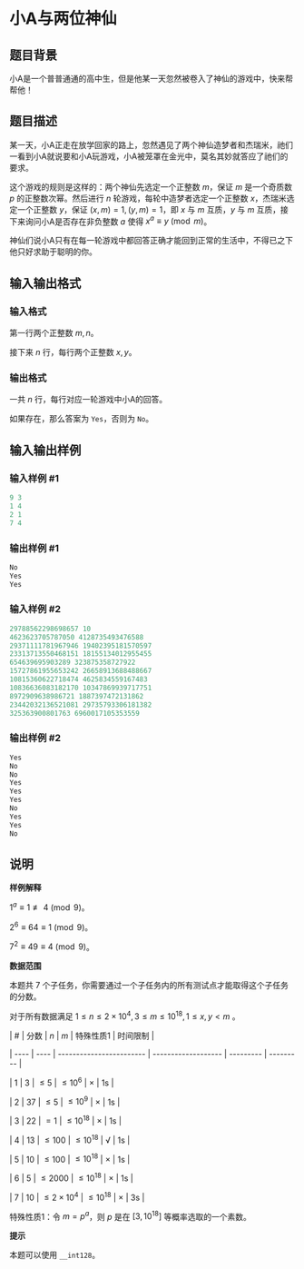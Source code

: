 # 小A与两位神仙

## 题目背景

小A是一个普普通通的高中生，但是他某一天忽然被卷入了神仙的游戏中，快来帮帮他！

## 题目描述

某一天，小A正走在放学回家的路上，忽然遇见了两个神仙造梦者和杰瑞米，祂们一看到小A就说要和小A玩游戏，小A被笼罩在金光中，莫名其妙就答应了祂们的要求。

这个游戏的规则是这样的：两个神仙先选定一个正整数 $m$，保证 $m$ 是一个奇质数 $p$ 的正整数次幂。然后进行 $n$ 轮游戏，每轮中造梦者选定一个正整数 $x$，杰瑞米选定一个正整数 $y$，保证 $(x, m) = 1, (y, m) = 1$，即 $x$ 与 $m$ 互质，$y$ 与 $m$ 互质，接下来询问小A是否存在非负整数 $a$ 使得 $x^a \equiv y \pmod{m}$。

神仙们说小A只有在每一轮游戏中都回答正确才能回到正常的生活中，不得已之下他只好求助于聪明的你。

## 输入输出格式

### 输入格式

第一行两个正整数 $m, n$。

接下来 $n$ 行，每行两个正整数 $x, y$。

### 输出格式

一共 $n$ 行，每行对应一轮游戏中小A的回答。

如果存在，那么答案为 `Yes`，否则为 `No`。

## 输入输出样例

### 输入样例 #1

```cpp
9 3
1 4
2 1
7 4
```


### 输出样例 #1

```cpp
No
Yes
Yes
```


### 输入样例 #2

```cpp
29788562298698657 10
4623623705787050 4128735493476588
29371111781967946 19402395181570597
23313713550468151 18155134012955455
654639695903289 323875358727922
15727861955653242 26658913688488667
10815360622718474 4625834559167483
10836636083182170 10347869939717751
8972909638986721 1887397472131862
23442032136521081 29735793306181382
325363900801763 6960017105353559

```
### 输出样例 #2

```cpp
Yes
No
No
Yes
Yes
Yes
No
Yes
Yes
No

```
## 说明

**样例解释**

$1^a \equiv 1 \not \equiv 4 \pmod {9}$。

$2^6 \equiv 64 \equiv 1 \pmod {9}$。

$7^2 \equiv 49 \equiv 4 \pmod {9}$。

**数据范围**

本题共 $7$ 个子任务，你需要通过一个子任务内的所有测试点才能取得这个子任务的分数。

对于所有数据满足 $1\le n\le 2\times 10^4, 3\le m \le 10^{18}, 1 \le x, y < m$ 。

| # | 分数 | $n$ | $m$ | 特殊性质1 | 时间限制 |

| ---- | ---- | ------------------------ | ------------------- | --------- | --------- |

| 1 | 3 | $\le 5$ | $\le 10^6$ | × | 1s |

| 2 | 37 | $\le 5$ | $\le 10^9$ | × | 1s |

| 3 | 22 | $= 1$ | $\le 10^{18}$ | × | 1s |

| 4 | 13 | $\le 100$ | $\le 10^{18}$ | √ | 1s |

| 5 | 10 | $\le 100$ | $\le 10^{18}$ | × | 1s |

| 6 | 5 | $\le 2000$ | $\le 10^{18}$ | × | 1s |

| 7 | 10 | $\le 2\times 10^4$ | $\le 10^{18}$ | × | 3s |

特殊性质1：令 $m = p^{a}$，则 $p$ 是在 $[3, 10^{18}]$ 等概率选取的一个素数。

**提示**

本题可以使用 `__int128`。

